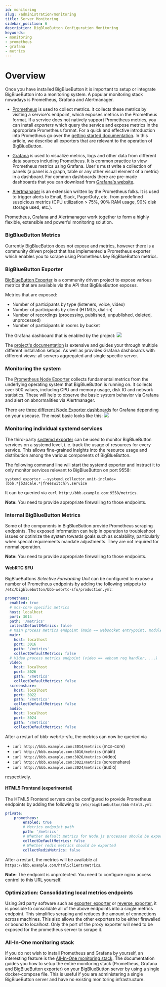 ```yaml
---
id: monitoring
slug: /administration/monitoring
title: Server Monitoring
sidebar_position: 6
description: BigBlueButton Configuration Monitoring
keywords:
- monitoring
- prometheus
- grafana
- metrics
---
```


# Overview
Once you have installed BigBlueButton it is important to setup or integrate BigBlueButton into a monitoring system.
A popular monitoring stack nowadays is Prometheus, Grafana and Alertmanager.

* [Prometheus](https://prometheus.io/) is used to collect metrics.
It collects these metrics by visiting a service's endpoint, which exposes metrics in the Prometheus format.
If a service does not natively support Prometheus metrics, you can install _exporters_ which query the service
and expose metrics in the appropriate Prometheus format.
For a quick and effective introduction into Prometheus go over the
 [getting started documentation](https://prometheus.io/docs/prometheus/latest/getting_started/). In this article, we describe all exporters that are relevant to the operation of BigBlueButton.

* [Grafana](https://grafana.com/grafana/) is used to visualize metrics, logs and other data from different data sources
including Prometheus.
It is common practice to view Prometheus metrics using Grafana.
User's must write a collection of panels (a panel is a graph, table or any other visual element of a metric) in a
dashboard.
For common dashboards there are pre-made dashboards that you can download from
[Grafana's website](https://grafana.com/grafana/dashboards?orderBy=name&direction=asc).

* [Alertmanager](https://prometheus.io/docs/alerting/alertmanager/) is an extension written by the Prometheus folks.
It is used to trigger alerts to Email, Slack, PagerDuty, etc. from predefined suspicious metrics (CPU utilization > 75%,
90% RAM usage, 90% disk storage used, etc.).

Prometheus, Grafana and Alertmanager work together to form a highly flexible, extensible and powerful monitoring solution.

### BigBlueButton Metrics
Currently BigBlueButton does not expose and metrics, however there is a community driven project that has implemented
a Prometheus exporter which enables you to scrape using Prometheus key BigBlueButton metrics.

### BigBlueButton Exporter
[BigBlueButton Exporter](https://github.com/greenstatic/bigbluebutton-exporter) is a community driven project to expose
various metrics that are available via the API that BigBlueButton exposes.

Metrics that are exposed:
* Number of participants by type (listeners, voice, video)
* Number of participants by client (HTML5, dial-in)
* Number of recordings (processing, published, unpublished, deleted, unprocessed)
* Number of participants in rooms by bucket

The Grafana dashboard that is enabled by the project:
![](https://bigbluebutton-exporter.greenstatic.dev/assets/img_grafana_dashboard_server_instance.png)

The [project's documentation](https://bigbluebutton-exporter.greenstatic.dev/) is extensive and guides your through
multiple different installation setups.
As well as provides Grafana dashboards with different views: all servers aggregated and single specific server.

### Monitoring the system

The [Prometheus Node Exporter](https://prometheus.io/download/#node_exporter) collects fundamental metrics from the underlying operating system that BigBlueButton is running on. It collects over 500 values, including CPU and memory usage, disk IO and network statistics. These will help to observe the basic system behavior
via Grafana and alert on abnormalities via Alertmanager.

There are [three different Node Exporter dashboards](https://grafana.com/oss/prometheus/exporters/node-exporter/?tab=dashboards) for Grafana depending on your usecase. The most basic looks like this:
![](https://grafana.com/api/dashboards/13978/images/9972/image)

### Monitoring individual systemd services

The third-party [systemd
exporter](https://github.com/prometheus-community/systemd_exporter) can be used
to monitor BigBlueButton services on a systemd level, i. e. track the usage of
resources for every service. This allows fine-grained insights into the
resource usage and distribution among the various components of BigBlueButton.

The following command line will start the systemd exporter and instruct it to
only monitor services relevant to BigBlueButton on port 9558:

```shell
systemd_exporter --systemd.collector.unit-include=(bbb.*|b3scale.*|freeswitch)\.service
```
It can be queried via `curl http://bbb.example.com:9558/metrics`.

**Note:** You need to provide appropriate firewalling to those endpoints.


### Internal BigBlueButton Metrics

Some of the components in BigBlueButton provide Prometheus scraping endpoints.
The exposed information can help in operation to troubleshoot issues or optimize the system towards goals such as scalability, particularly when
special requirements mandate adjustments. They are not required for normal operation.

**Note:** You need to provide appropriate firewalling to those endpoints.

#### WebRTC SFU
BigBlueButtons *Selective Forwarding Unit* can be configured to expose a number of Prometheus endpoints by adding the following snippets to
`/etc/bigbluebutton/bbb-webrtc-sfu/production.yml`:

```yaml
prometheus:
  enabled: true
  # mcs-core specific metrics
  host: localhost
  port: 3014
  path: '/metrics'
  collectDefaultMetrics: false
  # Main process metrics endpoint (main == websocket entrypoint, module manager)
  main:
    host: localhost
    port: 3016
    path: '/metrics'
    collectDefaultMetrics: false
  # Video process metrics endpoint (video == webcam req handler, ...)
  video:
    host: localhost
    port: 3026
    path: '/metrics'
    collectDefaultMetrics: false
  screenshare:
    host: localhost
    port: 3022
    path: '/metrics'
    collectDefaultMetrics: false
  audio:
    host: localhost
    port: 3024
    path: '/metrics'
    collectDefaultMetrics: false
```
After a restart of bbb-webrtc-sfu, the metrics can now be queried via

  * `curl http://bbb.example.com:3014/metrics` (mcs-core)
  * `curl http://bbb.example.com:3016/metrics` (main)
  * `curl http://bbb.example.com:3026/metrics` (video)
  * `curl http://bbb.example.com:3022/metrics` (screenshare)
  * `curl http://bbb.example.com:3024/metrics` (audio)

respectively.

#### HTML5 Frontend (experimental)
The HTML5 Frontend servers can be configured to provide Prometheus endpoints by adding
the following to `/etc/bigbluebutton/bbb-html5.yml`:

```yaml
private:
    prometheus:
        enabled: true
        # Metrics endpoint path
        path: '/metrics'
        # Whether default metrics for Node.js processes should be exported
        collectDefaultMetrics: false
        # Whether redis metrics should be exported
        collectRedisMetrics: false
```

After a restart, the metrics will be available at `https://bbb.example.com/html5client/metrics`.

**Note:** The endpoint is unprotected. You need to configure nginx access
          control to this URL yourself.

### Optimization: Consolidating local metrics endpoints

Using 3rd party software such as
[exporter_exporter](https://github.com/QubitProducts/exporter_exporter) or
[reverse_exporter](https://github.com/wrouesnel/reverse_exporter), it is
possible to consolidate all of the above endpoints into a single metrics
endpoint. This simplifies scraping and reduces the amount of connections
across machines. This also allows the other exporters to be either
firewalled or bound to localhost. Only the port of the proxy exporter will
need to be exposed for the prometheus server to scrape it.

### All-In-One monitoring stack

If you do not wish to install Prometheus and Grafana by yourself, an interesting feature is the
[All-In-One monitoring stack](https://bigbluebutton-exporter.greenstatic.dev/installation/all_in_one_monitoring_stack/).
The documentation guides you how to setup the entire monitoring stack (Prometheus, Grafana and BigBlueButton exporter)
on your BigBlueButton server by using a single docker-compose file.
This is useful if you are administering a single BigBlueButton server and have no existing monitoring infrastructure.
